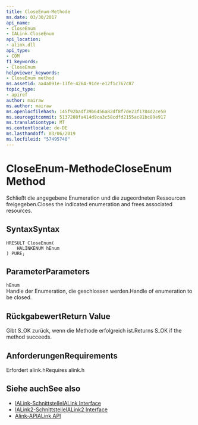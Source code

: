 ```yaml
---
title: CloseEnum-Methode
ms.date: 03/30/2017
api_name:
- CloseEnum
- IALink.CloseEnum
api_location:
- alink.dll
api_type:
- COM
f1_keywords:
- CloseEnum
helpviewer_keywords:
- CloseEnum method
ms.assetid: aa4a091e-13fe-4264-91de-e12f1c767c87
topic_type:
- apiref
author: mairaw
ms.author: mairaw
ms.openlocfilehash: 145f92badf39b6456a82df8f7de23f1784d2ce50
ms.sourcegitcommit: 5137208fa414d9ca3c58cdfd2155ac81bc89e917
ms.translationtype: MT
ms.contentlocale: de-DE
ms.lasthandoff: 03/06/2019
ms.locfileid: "57495740"
---
```

# <a name="closeenum-method"></a><span data-ttu-id="64852-102">CloseEnum-Methode</span><span class="sxs-lookup"><span data-stu-id="64852-102">CloseEnum Method</span></span>
<span data-ttu-id="64852-103">Schließt die angegebene Enumeration und die zugeordneten Ressourcen freigegeben.</span><span class="sxs-lookup"><span data-stu-id="64852-103">Closes the indicated enumeration and frees associated resources.</span></span>  
  
## <a name="syntax"></a><span data-ttu-id="64852-104">Syntax</span><span class="sxs-lookup"><span data-stu-id="64852-104">Syntax</span></span>  
  
```  
HRESULT CloseEnum(  
    HALINKENUM hEnum  
) PURE;  
```  
  
## <a name="parameters"></a><span data-ttu-id="64852-105">Parameter</span><span class="sxs-lookup"><span data-stu-id="64852-105">Parameters</span></span>  
 `hEnum`  
 <span data-ttu-id="64852-106">Handle der Enumeration, die geschlossen werden.</span><span class="sxs-lookup"><span data-stu-id="64852-106">Handle of enumeration to be closed.</span></span>  
  
## <a name="return-value"></a><span data-ttu-id="64852-107">Rückgabewert</span><span class="sxs-lookup"><span data-stu-id="64852-107">Return Value</span></span>  
 <span data-ttu-id="64852-108">Gibt S_OK zurück, wenn die Methode erfolgreich ist.</span><span class="sxs-lookup"><span data-stu-id="64852-108">Returns S_OK if the method succeeds.</span></span>  
  
## <a name="requirements"></a><span data-ttu-id="64852-109">Anforderungen</span><span class="sxs-lookup"><span data-stu-id="64852-109">Requirements</span></span>  
 <span data-ttu-id="64852-110">Erfordert alink.h</span><span class="sxs-lookup"><span data-stu-id="64852-110">Requires alink.h</span></span>  
  
## <a name="see-also"></a><span data-ttu-id="64852-111">Siehe auch</span><span class="sxs-lookup"><span data-stu-id="64852-111">See also</span></span>
- [<span data-ttu-id="64852-112">IALink-Schnittstelle</span><span class="sxs-lookup"><span data-stu-id="64852-112">IALink Interface</span></span>](../../../../docs/framework/unmanaged-api/alink/ialink-interface.md)
- [<span data-ttu-id="64852-113">IALink2-Schnittstelle</span><span class="sxs-lookup"><span data-stu-id="64852-113">IALink2 Interface</span></span>](../../../../docs/framework/unmanaged-api/alink/ialink2-interface.md)
- [<span data-ttu-id="64852-114">Alink-API</span><span class="sxs-lookup"><span data-stu-id="64852-114">ALink API</span></span>](../../../../docs/framework/unmanaged-api/alink/index.md)
